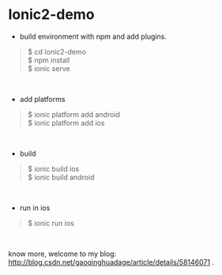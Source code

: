 # Ionic2-demo
* build environment with npm and add plugins.

> $ cd Ionic2-demo</br>
$ npm install</br>
$ ionic serve
</br>

* add platforms</br>

> $ ionic platform add android</br>
$ ionic platform add ios
</br>

* build</br>

> $ ionic build ios</br>
$ ionic build android
</br>

* run in ios</br>

> $ ionic run ios
</br>


know more, welcome to my blog: http://blog.csdn.net/gaoqinghuadage/article/details/58146071 .
